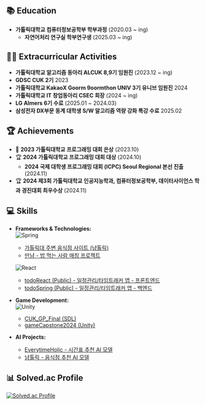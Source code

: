 ## 📚 Education  
- **가톨릭대학교 컴퓨터정보공학부 학부과정** (2020.03 ~ ing)
    - **자연어처리 연구실 학부연구생** (2025.03 ~ ing) 



## 👨‍💻 Extracurricular Activities  
- **가톨릭대학교 알고리즘 동아리 ALCUK 8,9기 임원진** (2023.12 ~ ing)  
- **GDSC CUK 2기** 2023
- **가톨릭대학교 KakaoX Goorm 9oormthon UNIV 3기 유니브 임원진** 2024
- **가톨릭대학교 IT 창업동아리 CSEC 회장** (2024 ~ ing)
- **LG AImers 6기 수료** (2025.01 ~ 2024.03)
- **삼성전자 DX부문 동계 대학생 S/W 알고리즘 역량 강화 특강 수료**  2025.02 


## 🏆 Achievements  
- 🥈 **2023 가톨릭대학교 프로그래밍 대회 은상** (2023.10)  
- 🏆 **2024 가톨릭대학교 프로그래밍 대회 대상** (2024.10)  
  -  **2024 국제 대학생 프로그래밍 대회 (ICPC) Seoul Regional 본선 진출** (2024.11)
- 🏆 **2024 제3회 가톨릭대학교 인공지능학과, 컴퓨터정보공학부, 데이터사이언스 학과 경진대회 최우수상** (2024.11)  




## 💻 Skills  
- **Frameworks & Technologies:**  
  ![Spring](https://img.shields.io/badge/Spring-6DB33F?style=flat&logo=spring&logoColor=white)
    - [가톨릭대 주변 음식점 사이트 (냠톨릭)](https://github.com/dfdfg42/nyum-tolic)
    - [만냠 - 밥 먹는 사람 매칭 프로젝트](https://github.com/dfdfg42/CatholicTableMatching)
  
  ![React](https://img.shields.io/badge/React-61DAFB?style=flat&logo=react&logoColor=black)
    - [todoReact (Public) - 일정관리/타임트래커 앱 - 프론트엔드](https://github.com/dfdfg42/todoReact)
    - [todoSpring (Public) - 일정관리/타임트래커 앱 - 백엔드](https://github.com/dfdfg42/todoSpring)

- **Game Development:**  
  ![Unity](https://img.shields.io/badge/Unity-000000?style=flat&logo=unity&logoColor=white)
    - [CUK_GP_Final (SDL)](https://github.com/dfdfg42/CUK_GP_Final)
    - [gameCapstone2024 (Unity)](https://github.com/dfdfg42/gameCapstone2024)

- **AI Projects:**
    - [EverytimeHolic - 시간표 추천 AI 모델](https://github.com/dfdfg42/EverytimeHolic)
    - [냠톨릭 - 음식점 추천 AI 모델](https://github.com/dfdfg42/numtolic_recommend)



## 📊 Solved.ac Profile  
[![Solved.ac Profile](http://mazassumnida.wtf/api/v2/generate_badge?boj=dfdfg1)](https://solved.ac/dfdfg1)
